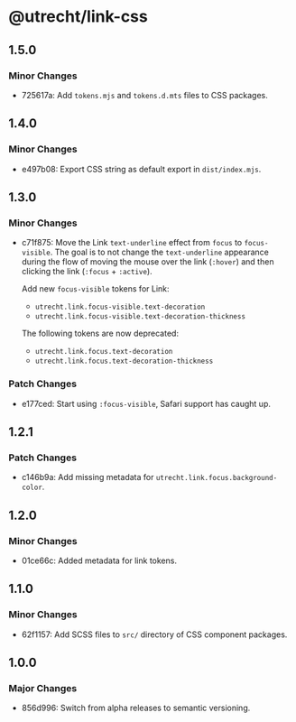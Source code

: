 # @utrecht/link-css

## 1.5.0

### Minor Changes

- 725617a: Add `tokens.mjs` and `tokens.d.mts` files to CSS packages.

## 1.4.0

### Minor Changes

- e497b08: Export CSS string as default export in `dist/index.mjs`.

## 1.3.0

### Minor Changes

- c71f875: Move the Link `text-underline` effect from `focus` to `focus-visible`. The goal is to not change the `text-underline` appearance during the flow of moving the mouse over the link (`:hover`) and then clicking the link (`:focus` + `:active`).

  Add new `focus-visible` tokens for Link:

  - `utrecht.link.focus-visible.text-decoration`
  - `utrecht.link.focus-visible.text-decoration-thickness`

  The following tokens are now deprecated:

  - `utrecht.link.focus.text-decoration`
  - `utrecht.link.focus.text-decoration-thickness`

### Patch Changes

- e177ced: Start using `:focus-visible`, Safari support has caught up.

## 1.2.1

### Patch Changes

- c146b9a: Add missing metadata for `utrecht.link.focus.background-color`.

## 1.2.0

### Minor Changes

- 01ce66c: Added metadata for link tokens.

## 1.1.0

### Minor Changes

- 62f1157: Add SCSS files to `src/` directory of CSS component packages.

## 1.0.0

### Major Changes

- 856d996: Switch from alpha releases to semantic versioning.
